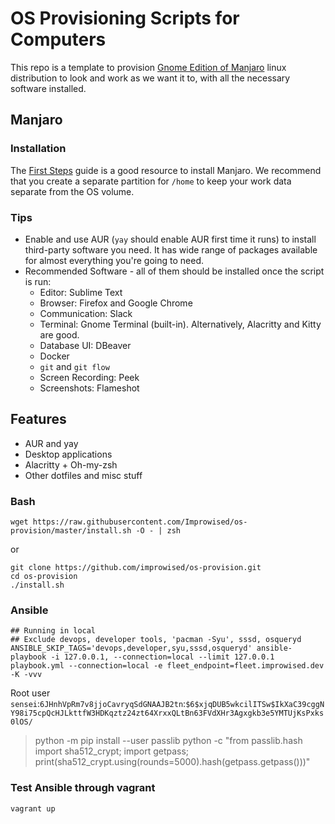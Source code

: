 # OS Provisioning Scripts for Computers

This repo is a template to provision [Gnome Edition of Manjaro](https://manjaro.org/downloads/official/gnome/) linux distribution to look and work as we want it to, with all the necessary software installed.

## Manjaro

### Installation

The [First Steps](https://manjaro.org/support/firststeps/) guide is a good resource to install Manjaro. We recommend that you create a separate partition for `/home` to keep your work data separate from the OS volume.

### Tips

* Enable and use AUR (`yay` should enable AUR first time it runs) to install third-party software you need. It has wide range of packages available for almost everything you're going to need.
* Recommended Software - all of them should be installed once the script is run:
  * Editor: Sublime Text
  * Browser: Firefox and Google Chrome
  * Communication: Slack
  * Terminal: Gnome Terminal (built-in). Alternatively, Alacritty and Kitty are good.
  * Database UI: DBeaver
  * Docker
  * `git` and `git flow`
  * Screen Recording: Peek
  * Screenshots: Flameshot


## Features

* AUR and yay
* Desktop applications
* Alacritty + Oh-my-zsh
* Other dotfiles and misc stuff

### Bash

```shell
wget https://raw.githubusercontent.com/Improwised/os-provision/master/install.sh -O - | zsh
```

or

```shell
git clone https://github.com/improwised/os-provision.git
cd os-provision
./install.sh
```

### Ansible

```shell
## Running in local
## Exclude devops, developer tools, 'pacman -Syu', sssd, osqueryd
ANSIBLE_SKIP_TAGS='devops,developer,syu,sssd,osqueryd' ansible-playbook -i 127.0.0.1, --connection=local --limit 127.0.0.1 playbook.yml --connection=local -e fleet_endpoint=fleet.improwised.dev -K -vvv
```

Root user `sensei`:`6JHnhVpRm7v8jjoCavryqSdGNAAJB2tn`:`$6$xjqDUB5wkcilITSw$IkXaC39cggNY98i75cpQcHJLkttfW3HDKqztz24zt64XrxxQLtBn63FVdXHr3Agxgkb3e5YMTUjKsPxks0lOS/`

> python -m pip install --user passlib
> python -c "from passlib.hash import sha512_crypt; import getpass; print(sha512_crypt.using(rounds=5000).hash(getpass.getpass()))"

### Test Ansible through vagrant

```shell
vagrant up
```
